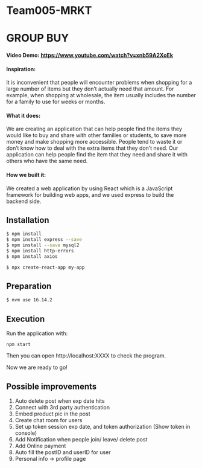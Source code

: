 # Team005-MRKT

# GROUP BUY

#### Video Demo: <https://www.youtube.com/watch?v=xnb59A2XoEk>

#### Inspiration:

It is inconvenient that people will encounter problems when shopping for a large number of items but they don’t actually need that amount. For example, when shopping at wholesale, the item usually includes the number for a family to use for weeks or months.

#### What it does:

We are creating an application that can help people find the items they would like to buy and share with other families or students, to save more money and make shopping more accessible. People tend to waste it or don’t know how to deal with the extra items that they don’t need. Our application can help people find the item that they need and share it with others who have the same need.

#### How we built it:

We created a web application by using React which is a JavaScript framework for building web apps, and we used express to build the backend side.

## Installation

```bash
$ npm install
$ npm install express --save
$ npm install --save mysql2
$ npm install http-errors
$ npm install axios

$ npx create-react-app my-app
```

## Preparation

```bash
$ nvm use 16.14.2
```

## Execution

Run the application with:

```
npm start
```

Then you can open http://localhost:XXXX to check the program.

Now we are ready to go!

## Possible improvements

1. Auto delete post when exp date hits
2. Connect with 3rd party authentication
3. Embed product pic in the post
4. Create chat room for users
5. Set up token session exp date, and token authorization (Show token in console)
6. Add Notification when people join/ leave/ delete post
7. Add Online payment
8. Auto fill the postID and userID for user
9. Personal info -> profile page
